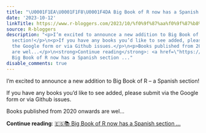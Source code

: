 ```yaml
---
title: "\U0001F1EA\U0001F1F8\U0001F4DA Big Book of R now has a Spanish section \U0001F4DA\U0001F1EA\U0001F1F8"
date: '2023-10-12'
linkTitle: https://www.r-bloggers.com/2023/10/%f0%9f%87%aa%f0%9f%87%b8%f0%9f%93%9a-big-book-of-r-now-has-a-spanish-section-%f0%9f%93%9a%f0%9f%87%aa%f0%9f%87%b8/
source: R-bloggers
description: "<p>I’m excited to announce a new addition to Big Book of R – ​a Spanish
  section​!</p>\n<p>If you have any books you’d like to see added, please submit via
  the ​Google form​ or via ​Github issues​.</p>\n<p>Books published from 2020 onwards
  are wel...</p>\n<strong>Continue reading</strong>: <a href=\"https://www.r-bloggers.com/2023/10/%f0%9f%87%aa%f0%9f%87%b8%f0%9f%93%9a-big-book-of-r-now-has-a-spanish-section-%f0%9f%93%9a%f0%9f%87%aa%f0%9f%87%b8/\">\U0001F1EA\U0001F1F8\U0001F4DA
  Big Book of R now has a Spanish section ..."
disable_comments: true
---
```

<p>I’m excited to announce a new addition to Big Book of R – ​a Spanish section​!</p>
<p>If you have any books you’d like to see added, please submit via the ​Google form​ or via ​Github issues​.</p>
<p>Books published from 2020 onwards are wel...</p>
<strong>Continue reading</strong>: <a href="https://www.r-bloggers.com/2023/10/%f0%9f%87%aa%f0%9f%87%b8%f0%9f%93%9a-big-book-of-r-now-has-a-spanish-section-%f0%9f%93%9a%f0%9f%87%aa%f0%9f%87%b8/">🇪🇸📚 Big Book of R now has a Spanish section ...